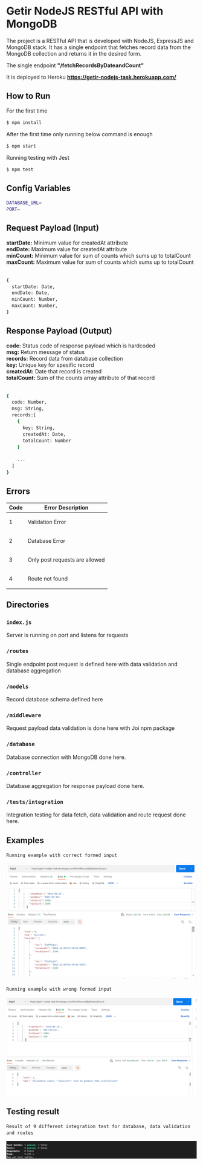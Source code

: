 # Getir NodeJS RESTful API with MongoDB

The project is a RESTful API that is developed with NodeJS, ExpressJS and MongoDB stack. It has a single endpoint that fetches record data from the MongoDB collection and returns it in the desired form.

The single endpoint **"/fetchRecordsByDateandCount"**

It is deployed to Heroku **https://getir-nodejs-task.herokuapp.com/**

## How to Run

For the first time

``` bash
$ npm install
```

After the first time only running below command is enough
```bash
$ npm start
```

Running testing with Jest
```bash
$ npm test
```

## Config Variables

```bash
DATABASE_URL=
PORT=
```

## Request Payload (Input)

**startDate:** Minimum value for createdAt attribute <br />
**endDate:** Maximum value for createdAt attribute <br />
**minCount:** Minimum value for sum of counts which sums up to totalCount <br />
**maxCount:** Maximum value for sum of counts which sums up to totalCount <br />

```bash

{
  startDate: Date,
  endDate: Date,
  minCount: Number,
  maxCount: Number,
}

```
## Response Payload (Output)

**code:** Status code of response payload which is hardcoded  <br />
**msg:** Return message of status  <br />
**records:** Record data from database collection  <br />
**key:** Unique key for spesific record  <br />
**createdAt:** Date that record is created  <br />
**totalCount:** Sum of the counts array attribute of that record  <br />

```bash

{
  code: Number,
  msg: String,
  records:[
    {
      key: String,
      createdAt: Date,
      totalCount: Number
    }
    
    ...
  ]
}
  ```
   
  ## Errors
  
  | Code    | Error Description                        |
|----------|---------------------------------------|
| 1 | <p> Validation Error </p> |
| 2 | <p> Database Error </p> |
| 3 | <p> Only post requests are allowed </p> |
| 4 | <p> Route not found </p> |
  

## Directories

### `index.js`
Server is running on port and listens for requests

### `/routes`
Single endpoint post request is defined here with data validation and database aggregation

### `/models`
Record database schema defined here

### `/middleware`
Request payload data validation is done here with Joi npm package

### `/database`
Database connection with MongoDB done here.

### `/controller`
Database aggregation for response payload done here.

### `/tests/integration`
Integration testing for data fetch, data validation and route request done here.

## Examples

`Running example with correct formed input`

![image](./postmanImages/Correct1.png)


`Running example with wrong formed input`

![image](./postmanImages/Wrong1.png)


## Testing result

`Result of 9 different integration test for database, data validation and routes`

![image](./postmanImages/testing1.png)
